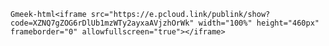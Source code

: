`Gmeek-html<iframe src="https://e.pcloud.link/publink/show?code=XZNQ7gZOG6rDlUb1mzWTy2ayxaAVjzhOrWk" width="100%" height="460px" frameborder="0" allowfullscreen="true"></iframe>`